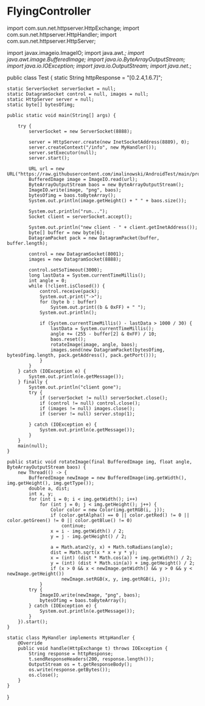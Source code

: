 # FlyingController

import com.sun.net.httpserver.HttpExchange;
import com.sun.net.httpserver.HttpHandler;
import com.sun.net.httpserver.HttpServer;

import javax.imageio.ImageIO;
import java.awt.*;
import java.awt.image.BufferedImage;
import java.io.ByteArrayOutputStream;
import java.io.IOException;
import java.io.OutputStream;
import java.net.*;

public class Test {
    static String httpResponse = "[0.2.4,1.6.7]";

    static ServerSocket serverSocket = null;
    static DatagramSocket control = null, images = null;
    static HttpServer server = null;
    static byte[] bytesOfimg;

    public static void main(String[] args) {

        try {
            serverSocket = new ServerSocket(8888);

            server = HttpServer.create(new InetSocketAddress(8889), 0);
            server.createContext("/info", new MyHandler());
            server.setExecutor(null);
            server.start();

            URL url = new URL("https://raw.githubusercontent.com/imalinowski/AndroidTest/main/propeller.png");
            BufferedImage image = ImageIO.read(url);
            ByteArrayOutputStream baos = new ByteArrayOutputStream();
            ImageIO.write(image, "png", baos);
            bytesOfimg = baos.toByteArray();
            System.out.println(image.getHeight() + " " + baos.size());

            System.out.println("run...");
            Socket client = serverSocket.accept();

            System.out.println("new client - " + client.getInetAddress());
            byte[] buffer = new byte[6];
            DatagramPacket pack = new DatagramPacket(buffer, buffer.length);

            control = new DatagramSocket(8001);
            images = new DatagramSocket(8888);

            control.setSoTimeout(3000);
            long lastData = System.currentTimeMillis();
            int angle = 0;
            while (!client.isClosed()) {
                control.receive(pack);
                System.out.print("->");
                for (byte b : buffer)
                    System.out.print((b & 0xFF) + " ");
                System.out.println();

                if (System.currentTimeMillis() - lastData > 1000 / 30) {
                    lastData = System.currentTimeMillis();
                    angle += (255 - buffer[2] & 0xFF) / 10;
                    baos.reset();
                    rotateImage(image, angle, baos);
                    images.send(new DatagramPacket(bytesOfimg, bytesOfimg.length, pack.getAddress(), pack.getPort()));
                }
            }
        } catch (IOException e) {
            System.out.println(e.getMessage());
        } finally {
            System.out.println("client gone");
            try {
                if (serverSocket != null) serverSocket.close();
                if (control != null) control.close();
                if (images != null) images.close();
                if (server != null) server.stop(1);

            } catch (IOException e) {
                System.out.println(e.getMessage());
            }
        }
        main(null);
    }

    public static void rotateImage(final BufferedImage img, float angle, ByteArrayOutputStream baos) {
        new Thread(() -> {
            BufferedImage newImage = new BufferedImage(img.getWidth(), img.getHeight(), img.getType());
            double a, dist;
            int x, y;
            for (int i = 0; i < img.getWidth(); i++)
                for (int j = 0; j < img.getHeight(); j++) {
                    Color color = new Color(img.getRGB(i, j));
                    if (color.getAlpha() == 0 || color.getRed() != 0 || color.getGreen() != 0 || color.getBlue() != 0)
                        continue;
                    x = i - img.getWidth() / 2;
                    y = j - img.getHeight() / 2;

                    a = Math.atan2(y, x) + Math.toRadians(angle);
                    dist = Math.sqrt(x * x + y * y);
                    x = (int) (dist * Math.cos(a)) + img.getWidth() / 2;
                    y = (int) (dist * Math.sin(a)) + img.getHeight() / 2;
                    if (x > 0 && x < newImage.getWidth() && y > 0 && y < newImage.getHeight())
                        newImage.setRGB(x, y, img.getRGB(i, j));
                }
            try {
                ImageIO.write(newImage, "png", baos);
                bytesOfimg = baos.toByteArray();
            } catch (IOException e) {
                System.out.println(e.getMessage());
            }
        }).start();
    }

    static class MyHandler implements HttpHandler {
        @Override
        public void handle(HttpExchange t) throws IOException {
            String response = httpResponse;
            t.sendResponseHeaders(200, response.length());
            OutputStream os = t.getResponseBody();
            os.write(response.getBytes());
            os.close();
        }
    }
}
